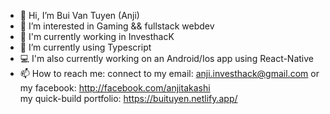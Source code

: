 - 👋 Hi, I’m Bui Van Tuyen (Anji)
- 👀 I’m interested in Gaming && fullstack webdev
- 💼 I'm currently working in InvesthacK 
- 🌱 I’m currently using Typescript 
- 💻 I'm also currently working on an Android/Ios app using React-Native
- 📫 How to reach me: 
                      connect to my email: anji.investhack@gmail.com
                      or my facebook: http://facebook.com/anjitakashi                   
                      my quick-build portfolio: https://buituyen.netlify.app/ 
